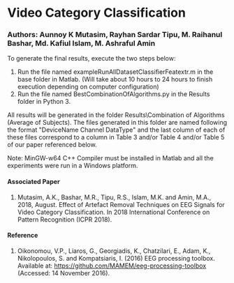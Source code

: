 # Video Category Classification

### Authors: Aunnoy K Mutasim, Rayhan Sardar Tipu, M. Raihanul Bashar, Md. Kafiul Islam, M. Ashraful Amin

To generate the final results, execute the two steps below:

1. Run the file named exampleRunAllDatasetClassifierFeatextr.m in the base folder in Matlab. (Will take about 10 hours to 24 hours to finish execution depending on computer configuration)
2. Run the file named BestCombinationOfAlgorithms.py in the Results folder in Python 3.

All results will be generated in the folder Results\Combination of Algorithms (Average of Subjects). The files generated in this folder are named following the format "DeviceName Channel DataType" and the last column of each of these files correspond to a column in Table 3 and/or Table 4 and/or Table 5 of our paper referenced below.

Note: MinGW-w64 C++ Compiler must be installed in Matlab and all the experiments were run in a Windows platform.

#### Associated Paper
1. Mutasim, A.K., Bashar, M.R., Tipu, R.S., Islam, M.K. and Amin, M.A., 2018, August. Effect of Artefact Removal Techniques on EEG Signals for Video Category Classification. In 2018 International Conference on Pattern Recognition (ICPR 2018).

#### Reference
1. Oikonomou, V.P., Liaros, G., Georgiadis, K., Chatzilari, E., Adam, K., Nikolopoulos, S. and Kompatsiaris, I. (2016) EEG processing toolbox. Available at: https://github.com/MAMEM/eeg-processing-toolbox (Accessed: 14 November 2016).
